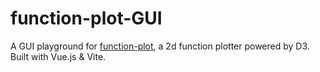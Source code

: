 # function-plot-GUI

A GUI playground for [function-plot](https://mauriciopoppe.github.io/function-plot/), a 2d function plotter powered by D3. Built with Vue.js & Vite.
